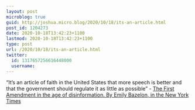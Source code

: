 ```yaml
---
layout: post
microblog: true
guid: http://joshua.micro.blog/2020/10/18/its-an-article.html
post_id: 1204273
date: 2020-10-18T13:42:23+1100
lastmod: 2020-10-18T13:42:23+1100
type: post
url: /2020/10/18/its-an-article.html
twitter:
  id: 1317657256616448000
  username: 
---
```

“It’s an article of faith in the United States that more speech is better and that the government should regulate it as little as possible” - [The First Amendment in the age of disinformation. By Emily Bazelon, in the New York Times](https://www.nytimes.com/2020/10/13/magazine/free-speech.html)
